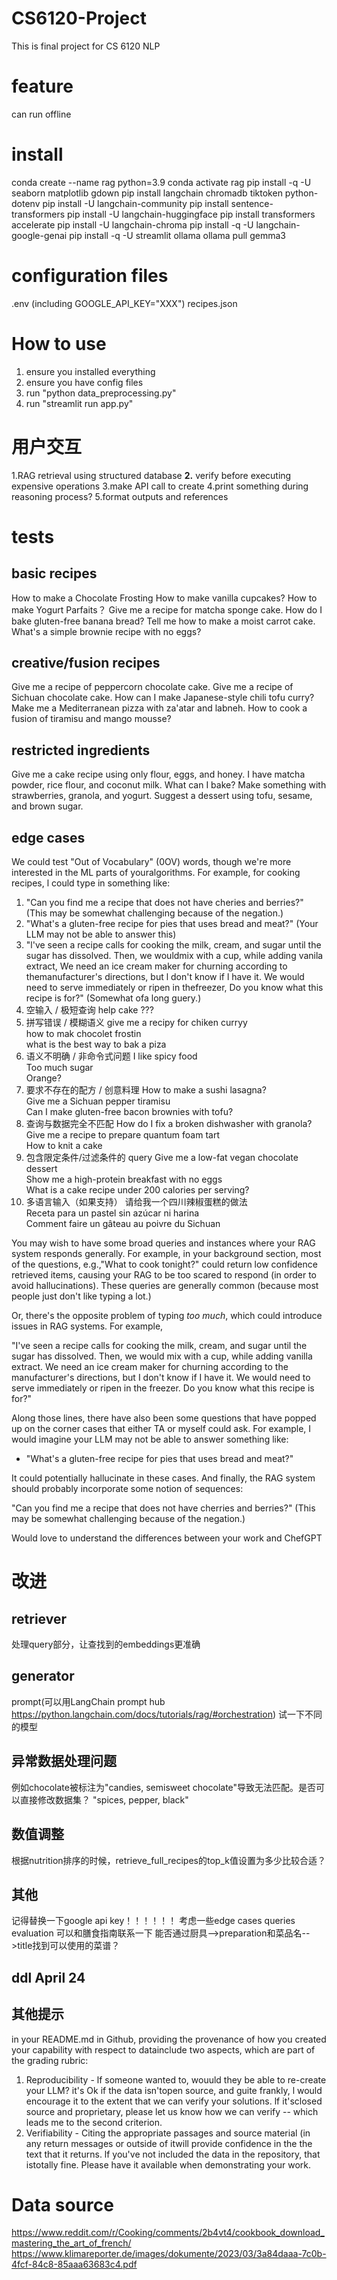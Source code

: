 # CS6120-Project
This is final project for CS 6120 NLP

# feature
can run offline

# install
conda create --name rag python=3.9
conda activate rag
pip install -q -U seaborn matplotlib gdown
pip install langchain chromadb tiktoken python-dotenv
pip install -U langchain-community
pip install sentence-transformers
pip install -U langchain-huggingface
pip install transformers accelerate
pip install -U langchain-chroma
pip install -q -U langchain-google-genai
pip install -q -U streamlit ollama
ollama pull gemma3


# configuration files
.env (including GOOGLE_API_KEY="XXX")
recipes.json

# How to use
1. ensure you installed everything
2. ensure you have config files
2. run "python data_preprocessing.py"
3. run "streamlit run app.py"


# 用户交互
1.RAG retrieval using structured database
**2.** verify before executing expensive operations
3.make API call to create
4.print something during reasoning process?
5.format outputs and references

# tests
## basic recipes
How to make a Chocolate Frosting
How to make vanilla cupcakes?
How to make Yogurt Parfaits？
Give me a recipe for matcha sponge cake.
How do I bake gluten-free banana bread?
Tell me how to make a moist carrot cake.
What's a simple brownie recipe with no eggs?

## creative/fusion recipes
Give me a recipe of peppercorn chocolate cake.
Give me a recipe of Sichuan chocolate cake.
How can I make Japanese-style chili tofu curry?
Make me a Mediterranean pizza with za'atar and labneh.
How to cook a fusion of tiramisu and mango mousse?

## restricted ingredients
Give me a cake recipe using only flour, eggs, and honey.
I have matcha powder, rice flour, and coconut milk. What can I bake?
Make something with strawberries, granola, and yogurt.
Suggest a dessert using tofu, sesame, and brown sugar.

## edge cases
We could test "Out of Vocabulary" (0OV) words, though we're more interested in the ML parts of youralgorithms. For example, for cooking recipes, l could type in something like:
1. "Can you find me a recipe that does not have cheries and berries?" (This may be somewhat challenging
because of the negation.)
2. "What's a gluten-free recipe for pies that uses bread and meat?" (Your LLM may not be able to answer
this)
3. "l've seen a recipe calls for cooking the milk, cream, and sugar until the sugar has dissolved. Then, we wouldmix with a cup, while adding vanila extract, We need an ice cream maker for churning according to themanufacturer's directions, but l don't know if l have it. We would need to serve immediately or ripen in thefreezer, Do you know what this recipe is for?" (Somewhat ofa long guery.)
1. 空输入 / 极短查询
help
cake
???
2. 拼写错误 / 模糊语义
give me a recipy for chiken curryy  
how to mak chocolet frostin  
what is the best way to bak a piza
3. 语义不明确 / 非命令式问题
I like spicy food  
Too much sugar  
Orange? 
4. 要求不存在的配方 / 创意料理
How to make a sushi lasagna?  
Give me a Sichuan pepper tiramisu  
Can I make gluten-free bacon brownies with tofu?  
5. 查询与数据完全不匹配
How do I fix a broken dishwasher with granola?  
Give me a recipe to prepare quantum foam tart  
How to knit a cake  
6. 包含限定条件/过滤条件的 query
Give me a low-fat vegan chocolate dessert  
Show me a high-protein breakfast with no eggs  
What is a cake recipe under 200 calories per serving?  
7. 多语言输入（如果支持）
请给我一个四川辣椒蛋糕的做法  
Receta para un pastel sin azúcar ni harina  
Comment faire un gâteau au poivre du Sichuan  



You may wish to have some broad queries and instances where your RAG system responds generally. For example, in your background section, most of the questions, e.g.,"What to cook tonight?" could return low confidence retrieved items, causing your RAG to be too scared to respond (in order to avoid hallucinations). These queries are generally common (because most people just don't like typing a lot.)

Or, there's the opposite problem of typing *too much*, which could introduce issues in RAG systems. For example,

"I've seen a recipe calls for cooking the milk, cream, and sugar until the sugar has dissolved. Then, we would mix with a cup, while adding vanilla extract. We need an ice cream maker for churning according to the manufacturer's directions, but I don't know if I have it. We would need to serve immediately or ripen in the freezer. Do you know what this recipe is for?"

Along those lines, there have also been some questions that have popped up on the corner cases that either TA or myself could ask. For example, I would imagine your LLM may not be able to answer something like:

* "What's a gluten-free recipe for pies that uses bread and meat?"

It could potentially hallucinate in these cases. And finally, the RAG system should probably incorporate some notion of sequences:

"Can you find me a recipe that does not have cherries and berries?" (This may be somewhat challenging because of the negation.)

Would love to understand the differences between your work and ChefGPT

# 改进
## retriever
处理query部分，让查找到的embeddings更准确
## generator
prompt(可以用LangChain prompt hub https://python.langchain.com/docs/tutorials/rag/#orchestration)
试一下不同的模型
## 异常数据处理问题
例如chocolate被标注为"candies, semisweet chocolate"导致无法匹配。是否可以直接修改数据集？
"spices, pepper, black"
## 数值调整
根据nutrition排序的时候，retrieve_full_recipes的top_k值设置为多少比较合适？
## 其他
记得替换一下google api key！！！！！！
考虑一些edge cases queries
evaluation
可以和膳食指南联系一下
能否通过厨具-->preparation和菜品名-->title找到可以使用的菜谱？
## ddl April 24

## 其他提示
in your README.md in Github, providing the provenance of how you created your capability with respect to datainclude two aspects, which are part of the grading rubric:
1. Reproducibility - lf someone wanted to, wouuld they be able to re-create your LLM? it's Ok if the data isn'topen source, and guite frankly, l would encourage it to the extent that we can verify your solutions. lf it'sclosed source and proprietary, please let us know how we can verify -- which leads me to the second
criterion.
2. Verifiability - Citing the appropriate passages and source material (in any return messages or outside of itwill provide confidence in the the text that it returns. lf you've not included the data in the repository, that istotally fine. Please have it available when demonstrating your work.


# Data source
https://www.reddit.com/r/Cooking/comments/2b4vt4/cookbook_download_mastering_the_art_of_french/
https://www.klimareporter.de/images/dokumente/2023/03/3a84daaa-7c0b-4fcf-84c8-85aaa63683c4.pdf
